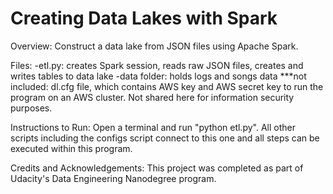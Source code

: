 # Creating Data Lakes with Spark

Overview: Construct a data lake from JSON files using Apache Spark.

Files:
-etl.py: creates Spark session, reads raw JSON files, creates and writes tables to data lake
-data folder: holds logs and songs data
***not included: dl.cfg file, which contains AWS key and AWS secret key to run the program on an AWS cluster. Not shared here for information security purposes.

Instructions to Run:
Open a terminal and run "python etl.py".  All other scripts including the configs script connect to this one and all steps can be executed within this program.

Credits and Acknowledgements:
This project was completed as part of Udacity's Data Engineering Nanodegree program.
